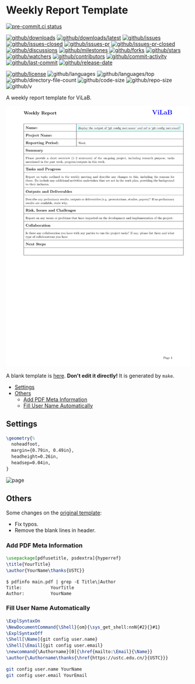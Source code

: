 # Weekly Report Template

[![pre-commit.ci status](https://results.pre-commit.ci/badge/github/Freed-Wu/weekly-report-template/master.svg)](https://results.pre-commit.ci/latest/github/Freed-Wu/weekly-report-template/master)

[![github/downloads](https://shields.io/github/downloads/Freed-Wu/weekly-report-template/total)](https://github.com/Freed-Wu/weekly-report-template/releases)
[![github/downloads/latest](https://shields.io/github/downloads/Freed-Wu/weekly-report-template/latest/total)](https://github.com/Freed-Wu/weekly-report-template/releases/latest)
[![github/issues](https://shields.io/github/issues/Freed-Wu/weekly-report-template)](https://github.com/Freed-Wu/weekly-report-template/issues)
[![github/issues-closed](https://shields.io/github/issues-closed/Freed-Wu/weekly-report-template)](https://github.com/Freed-Wu/weekly-report-template/issues?q=is%3Aissue+is%3Aclosed)
[![github/issues-pr](https://shields.io/github/issues-pr/Freed-Wu/weekly-report-template)](https://github.com/Freed-Wu/weekly-report-template/pulls)
[![github/issues-pr-closed](https://shields.io/github/issues-pr-closed/Freed-Wu/weekly-report-template)](https://github.com/Freed-Wu/weekly-report-template/pulls?q=is%3Apr+is%3Aclosed)
[![github/discussions](https://shields.io/github/discussions/Freed-Wu/weekly-report-template)](https://github.com/Freed-Wu/weekly-report-template/discussions)
[![github/milestones](https://shields.io/github/milestones/all/Freed-Wu/weekly-report-template)](https://github.com/Freed-Wu/weekly-report-template/milestones)
[![github/forks](https://shields.io/github/forks/Freed-Wu/weekly-report-template)](https://github.com/Freed-Wu/weekly-report-template/network/members)
[![github/stars](https://shields.io/github/stars/Freed-Wu/weekly-report-template)](https://github.com/Freed-Wu/weekly-report-template/stargazers)
[![github/watchers](https://shields.io/github/watchers/Freed-Wu/weekly-report-template)](https://github.com/Freed-Wu/weekly-report-template/watchers)
[![github/contributors](https://shields.io/github/contributors/Freed-Wu/weekly-report-template)](https://github.com/Freed-Wu/weekly-report-template/graphs/contributors)
[![github/commit-activity](https://shields.io/github/commit-activity/w/Freed-Wu/weekly-report-template)](https://github.com/Freed-Wu/weekly-report-template/graphs/commit-activity)
[![github/last-commit](https://shields.io/github/last-commit/Freed-Wu/weekly-report-template)](https://github.com/Freed-Wu/weekly-report-template/commits)
[![github/release-date](https://shields.io/github/release-date/Freed-Wu/weekly-report-template)](https://github.com/Freed-Wu/weekly-report-template/releases/latest)

[![github/license](https://shields.io/github/license/Freed-Wu/weekly-report-template)](https://github.com/Freed-Wu/weekly-report-template/blob/master/LICENSE)
![github/languages](https://shields.io/github/languages/count/Freed-Wu/weekly-report-template)
![github/languages/top](https://shields.io/github/languages/top/Freed-Wu/weekly-report-template)
![github/directory-file-count](https://shields.io/github/directory-file-count/Freed-Wu/weekly-report-template)
![github/code-size](https://shields.io/github/languages/code-size/Freed-Wu/weekly-report-template)
![github/repo-size](https://shields.io/github/repo-size/Freed-Wu/weekly-report-template)
![github/v](https://shields.io/github/v/release/Freed-Wu/weekly-report-template)

A weekly report template for ViLaB.

![preview](images/main-1.png)

A blank template is [here](template.tex).
**Don't edit it directly!** It is generated by `make`.

<!-- mdformat-toc start --slug=github --no-anchors --maxlevel=6 --minlevel=2 -->

- [Settings](#settings)
- [Others](#others)
  - [Add PDF Meta Information](#add-pdf-meta-information)
  - [Fill User Name Automatically](#fill-user-name-automatically)

<!-- mdformat-toc end -->

## Settings

```tex
\geometry{%
  noheadfoot,
  margin={0.79in, 0.49in},
  headheight=0.26in,
  headsep=0.04in,
}
```

![page](https://user-images.githubusercontent.com/32936898/152362381-c72c06a2-b257-4cf2-94e0-a7373a662147.png)

## Others

Some changes on the [original template](https://github.com/Freed-Wu/weekly-report-template/releases/tag/v0.0.1):

- Fix typos.
- Remove the blank lines in header.

### Add PDF Meta Information

```tex
\usepackage[pdfusetitle, psdextra]{hyperref}
\title{YourTitle}
\author{YourName\thanks{USTC}}
```

```shell
$ pdfinfo main.pdf | grep -E Title\|Author
Title:           YourTitle
Author:          YourName
```

### Fill User Name Automatically

```tex
\ExplSyntaxOn
\NewDocumentCommand{\Shell}{om}{\sys_get_shell:nnN{#2}{}#1}
\ExplSyntaxOff
\Shell[\Name]{git config user.name}
\Shell[\Email]{git config user.email}
\newcommand{\Authorname}[0]{\href{mailto:\Email}{\Name}}
\author{\Authorname\thanks{\href{https://ustc.edu.cn/}{USTC}}}
```

```sh
git config user.name YourName
git config user.email YourEmail
```
